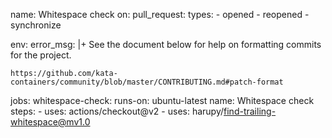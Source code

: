 name: Whitespace check
on:
  pull_request:
    types:
      - opened
      - reopened
      - synchronize

env:
  error_msg: |+
    See the document below for help on formatting commits for the project.

    https://github.com/kata-containers/community/blob/master/CONTRIBUTING.md#patch-format

jobs:
  whitespace-check:
    runs-on: ubuntu-latest
    name: Whitespace check
    steps:
    - uses: actions/checkout@v2
    - uses: harupy/find-trailing-whitespace@mv1.0
